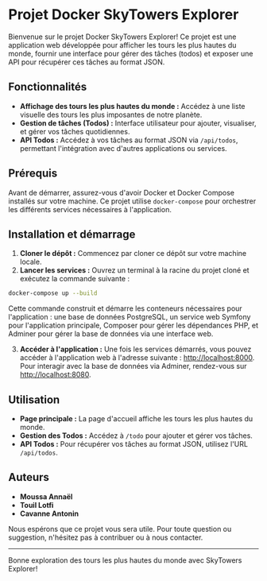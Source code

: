 # Projet Docker SkyTowers Explorer

Bienvenue sur le projet Docker SkyTowers Explorer! Ce projet est une application web développée pour afficher les tours les plus hautes du monde, fournir une interface pour gérer des tâches (todos) et exposer une API pour récupérer ces tâches au format JSON.

## Fonctionnalités

- **Affichage des tours les plus hautes du monde :** Accédez à une liste visuelle des tours les plus imposantes de notre planète.
- **Gestion de tâches (Todos) :** Interface utilisateur pour ajouter, visualiser, et gérer vos tâches quotidiennes.
- **API Todos :** Accédez à vos tâches au format JSON via `/api/todos`, permettant l'intégration avec d'autres applications ou services.

## Prérequis

Avant de démarrer, assurez-vous d'avoir Docker et Docker Compose installés sur votre machine. 
Ce projet utilise `docker-compose` pour orchestrer les différents services nécessaires à l'application.

## Installation et démarrage

1. **Cloner le dépôt :** Commencez par cloner ce dépôt sur votre machine locale.
2. **Lancer les services :** Ouvrez un terminal à la racine du projet cloné et exécutez la commande suivante :

```bash
docker-compose up --build
```

Cette commande construit et démarre les conteneurs nécessaires pour l'application : une base de données PostgreSQL, un service web Symfony pour l'application principale, Composer pour gérer les dépendances PHP, et Adminer pour gérer la base de données via une interface web.

3. **Accéder à l'application :** Une fois les services démarrés, vous pouvez accéder à l'application web à l'adresse suivante : [http://localhost:8000](http://localhost:8000). Pour interagir avec la base de données via Adminer, rendez-vous sur [http://localhost:8080](http://localhost:8080).

## Utilisation

- **Page principale :** La page d'accueil affiche les tours les plus hautes du monde.
- **Gestion des Todos :** Accédez à `/todo` pour ajouter et gérer vos tâches.
- **API Todos :** Pour récupérer vos tâches au format JSON, utilisez l'URL `/api/todos`.

## Auteurs

- **Moussa Annaël**
- **Touil Lotfi**
- **Cavanne Antonin**

Nous espérons que ce projet vous sera utile. Pour toute question ou suggestion, n'hésitez pas à contribuer ou à nous contacter.

---

Bonne exploration des tours les plus hautes du monde avec SkyTowers Explorer!